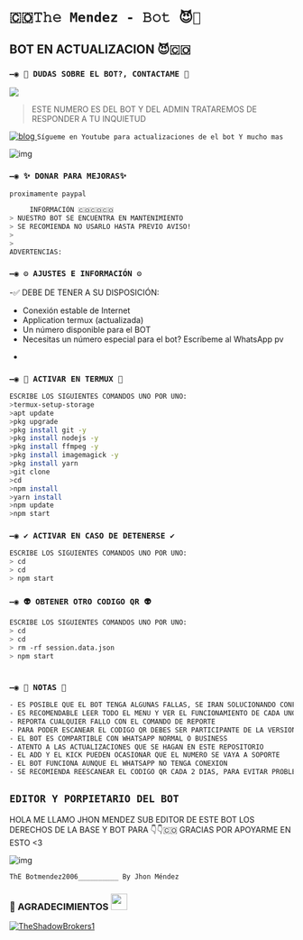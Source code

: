 # `🇨🇴𝚃𝚑𝚎 Mendez - 𝙱𝚘𝚝 😈🔮`

## BOT EN ACTUALIZACION 😈🇨🇴

### `—◉ 👑 DUDAS SOBRE EL BOT?, CONTACTAME 👑`
<a href="https://wa.me/message/W6GFE5ERA6U4I1" target="blank"><img src="https://img.shields.io/badge/MENDEZBOT-25D366?style=for-the-badge&logo=whatsapp&logoColor=white" /></a>
> ESTE NUMERO ES DEL BOT Y DEL ADMIN TRATAREMOS DE
RESPONDER A TU INQUIETUD 

[![blog](https://img.shields.io/badge/YouTube-FF0000?style=for-the-badge&logo=youtube&logoColor=white)
](https://youtube.com/channel/UCdPOQ4Wn6zNu8P3e98rXZwg)
`Sígueme en Youtube para actualizaciones de el bot
Y mucho mas`

![img](https://github.com/thechoute/Baby-Ofc/blob/main/media/pornhub.jpg)

### `—◉ ✨ DONAR PARA MEJORAS✨`

`proximamente paypal`


```bash
     INFORMACIÓN 🇨🇴🇨🇴🇨🇴
> NUESTRO BOT SE ENCUENTRA EN MANTENIMIENTO 
> SE RECOMIENDA NO USARLO HASTA PREVIO AVISO!
> 
> 
ADVERTENCIAS: 
```

### `—◉ ⚙️ AJUSTES E INFORMACIÓN ⚙️`

-✅ DEBE DE TENER A SU DISPOSICIÓN: 

*  Conexión estable de Internet
*  Application termux (actualizada)
*  Un número disponible para el BOT
*  Necesitas un número especial para el bot?
Escríbeme al WhatsApp pv 

-


### `—◉ 👾 ACTIVAR EN TERMUX 👾` 
```bash
ESCRIBE LOS SIGUIENTES COMANDOS UNO POR UNO:
>termux-setup-storage
>apt update 
>pkg upgrade 
>pkg install git -y
>pkg install nodejs -y
>pkg install ffmpeg -y
>pkg install imagemagick -y
>pkg install yarn
>git clone 
>cd 
>npm install
>yarn install 
>npm update
>npm start
```

### `—◉ ✔️ ACTIVAR EN CASO DE DETENERSE ✔️`
```bash
ESCRIBE LOS SIGUIENTES COMANDOS UNO POR UNO:
> cd 
> cd 
> npm start
```

### `—◉ 👽 OBTENER OTRO CODIGO QR 👽`
```bash
ESCRIBE LOS SIGUIENTES COMANDOS UNO POR UNO:
> cd 
> cd 
> rm -rf session.data.json
> npm start
```

# 


### `—◉ 📝 NOTAS 📝`
```bash
- ES POSIBLE QUE EL BOT TENGA ALGUNAS FALLAS, SE IRAN SOLUCIONANDO CONFORME SE VAYAN DETECTANDO
- ES RECOMENDABLE LEER TODO EL MENU Y VER EL FUNCIONAMIENTO DE CADA UNO DE LOS COMANDOS
- REPORTA CUALQUIER FALLO CON EL COMANDO DE REPORTE 
- PARA PODER ESCANEAR EL CODIGO QR DEBES SER PARTICIPANTE DE LA VERSION MULTI-DEVICE (BETA) DE WhatsApp 
- EL BOT ES COMPARTIBLE CON WHATSAPP NORMAL O BUSINESS
- ATENTO A LAS ACTUALIZACIONES QUE SE HAGAN EN ESTE REPOSITORIO
- EL ADD Y EL KICK PUEDEN OCASIONAR QUE EL NUMERO SE VAYA A SOPORTE 
- EL BOT FUNCIONA AUNQUE EL WHATSAPP NO TENGA CONEXION 
- SE RECOMIENDA REESCANEAR EL CODIGO QR CADA 2 DIAS, PARA EVITAR PROBLEMAS O ERRORES
```

## `EDITOR Y PORPIETARIO DEL BOT` 
HOLA ME LLAMO JHON MENDEZ SUB EDITOR DE ESTE BOT 
LOS DERECHOS DE LA BASE Y BOT PARA 👇👇🇨🇴 GRACIAS
POR APOYARME EN ESTO <3

![img](https://imgur.com/aqyI6wx.png)

`ThE Botmendez2006__________ By Jhon Méndez`

### 🌟 AGRADECIMIENTOS <img src="https://github.com/siegrin/siegrin/blob/main/Assets/powerup.gif" height="29px">

   [![TheShadowBrokers1](https://github.com/BrunoSobrino.png?size=100)](https://github.com/BrunoSobrino) 
